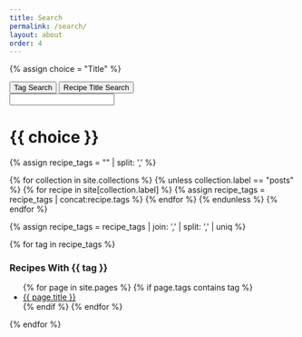 ```yaml
---
title: Search
permalink: /search/
layout: about
order: 4
---
```


{% assign choice = "Title" %}

<html>
  <script src="{{ site.url }}/{{ site.baseurl }}/assets/js/buttons.js"></script>
  <body>
    <div>
      <button id="tagButton">Tag Search</button>
      <button id="titleButton">Recipe Title Search</button>
    </div>
    <div>
      <input type="text" id="searchBar">
    </div>
    <div>
      <h1 class="testText">{{ choice }}</h1>
    </div>
  </body>
</html>




{% assign recipe_tags = "" | split: ',' %}

{% for collection in site.collections %}
  {% unless collection.label == "posts" %}
      {% for recipe in site[collection.label] %}
        {% assign recipe_tags = recipe_tags | concat:recipe.tags %}
      {% endfor %}
  {% endunless %}
{% endfor %}

{% assign recipe_tags = recipe_tags | join: ',' | split: ',' | uniq %}

{% for tag in recipe_tags %}
<h3>Recipes With {{ tag }}</h3>
<ul>
{% for page in site.pages %}
  {% if page.tags contains tag %}
    <li><a href="{{ page.url }}">{{ page.title }}</a></li>
  {% endif %}
{% endfor %}
</ul>
{% endfor %}